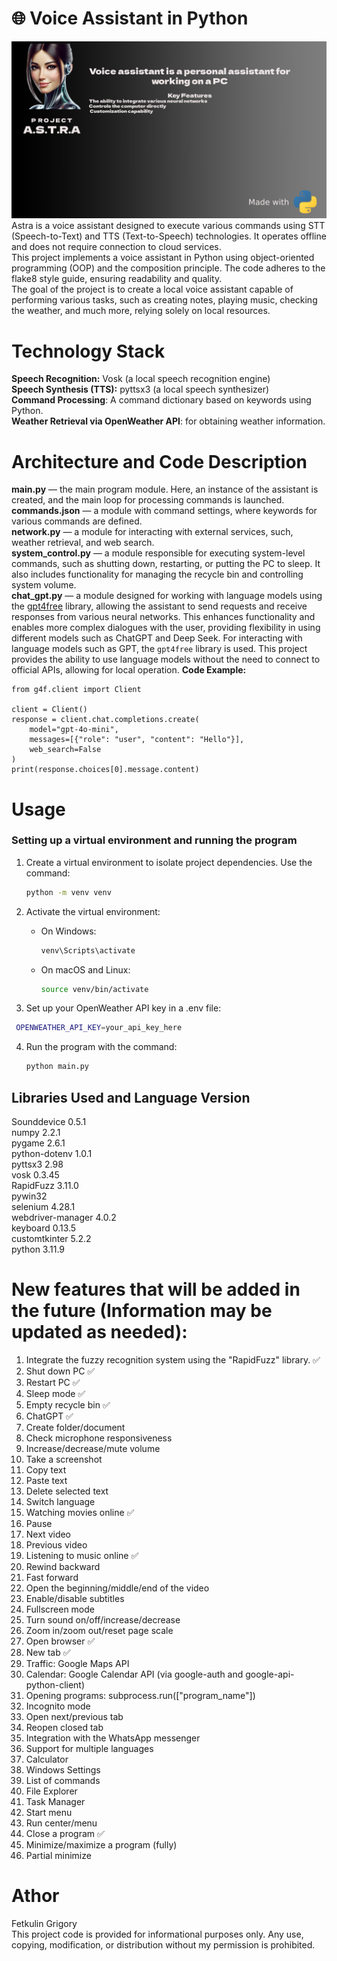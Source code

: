 # 🌐 Voice Assistant in Python
![](img/Banner.png)
Astra is a voice assistant designed to execute various commands using STT (Speech-to-Text) and TTS (Text-to-Speech) technologies. It operates offline and does not require connection to cloud services.<br />
This project implements a voice assistant in Python using object-oriented programming (OOP) and the composition principle. The code adheres to the flake8 style guide, ensuring readability and quality.<br />
The goal of the project is to create a local voice assistant capable of performing various tasks, such as creating notes, playing music, checking the weather, and much more, relying solely on local resources.<br />
# Technology Stack
**Speech Recognition:**  Vosk (a local speech recognition engine)<br />
**Speech Synthesis (TTS):** pyttsx3 (a local speech synthesizer)<br />
**Command Processing**: A command dictionary based on keywords using Python. <br />
**Weather Retrieval via OpenWeather API**: for obtaining weather information.<br /> 

# Architecture and Code Description
**main.py** — the main program module. Here, an instance of the assistant is created, and the main loop for processing commands is launched.<br />
**commands.json** — a module with command settings, where keywords for various commands are defined.<br />
**network.py** — a module for interacting with external services, such, weather retrieval, and web search.<br />
**system_control.py** —  a module responsible for executing system-level commands, such as shutting down, restarting, or putting the PC to sleep. It also includes functionality for managing the recycle bin and controlling system volume.<br />
**chat_gpt.py** —   a module designed for working with language models using the  [gpt4free](https://github.com/xtekky/gpt4free) library, allowing the assistant to send requests and receive responses from various neural networks. This enhances functionality and enables more complex dialogues with the user, providing flexibility in using different models such as ChatGPT and Deep Seek. For interacting with language models such as GPT, the `gpt4free` library is used. This project provides the ability to use language models without the need to connect to official APIs, allowing for local operation.
**Code Example:**
```
from g4f.client import Client

client = Client()
response = client.chat.completions.create(
    model="gpt-4o-mini",
    messages=[{"role": "user", "content": "Hello"}],
    web_search=False
)
print(response.choices[0].message.content)
```
# Usage
### Setting up a virtual environment and running the program

1. Create a virtual environment to isolate project dependencies.
   Use the command:
   ```bash
   python -m venv venv
   ```

2. Activate the virtual environment:
   - On Windows:
     ```bash
     venv\Scripts\activate
     ```
   - On macOS and Linux:
     ```bash
     source venv/bin/activate
     ```
3. Set up your OpenWeather API key in a .env file:
  ```bash
   OPENWEATHER_API_KEY=your_api_key_here
```


4. Run the program with the command:
   ```bash
   python main.py
   ```

## Libraries Used and Language Version
Sounddevice 0.5.1<br />
numpy 2.2.1  <br />
pygame 2.6.1 <br />
python-dotenv 1.0.1 <br />
pyttsx3 2.98  <br />
vosk 0.3.45  <br />
RapidFuzz 3.11.0 <br />
pywin32 <br />
selenium 4.28.1 <br />
webdriver-manager 4.0.2 <br />
keyboard 0.13.5 <br />
customtkinter 5.2.2 <br />
python 3.11.9  <br />

# New features that will be added in the future (Information may be updated as needed):
1. Integrate the fuzzy recognition system using the "RapidFuzz" library.  ✅
2. Shut down PC  ✅
3. Restart PC ✅ 
4. Sleep mode  ✅
5. Empty recycle bin ✅
6. ChatGPT ✅
7. Create folder/document
8. Check microphone responsiveness  
9. Increase/decrease/mute volume  
10. Take a screenshot
11. Copy text
12. Paste text
13. Delete selected text
14. Switch language
15. Watching movies online ✅
16. Pause
17. Next video
18. Previous video
19. Listening to music online ✅
20. Rewind backward
21. Fast forward
22. Open the beginning/middle/end of the video
23. Enable/disable subtitles
24. Fullscreen mode
25. Turn sound on/off/increase/decrease
26. Zoom in/zoom out/reset page scale
27. Open browser ✅
28. New tab ✅
29. Traffic: Google Maps API
30. Calendar: Google Calendar API (via google-auth and google-api-python-client)
31. Opening programs: subprocess.run(["program_name"])
32. Incognito mode
33. Open next/previous tab
34. Reopen closed tab
35. Integration with the WhatsApp messenger  
36. Support for multiple languages
37. Calculator
38. Windows Settings
39. List of commands
40. File Explorer
41. Task Manager
42. Start menu
43. Run center/menu
44. Close a program ✅
45. Minimize/maximize a program (fully)
46. Partial minimize

# Athor
Fetkulin Grigory <br />
This project code is provided for informational purposes only. Any use, copying, modification, or distribution without my permission is prohibited. <br />
